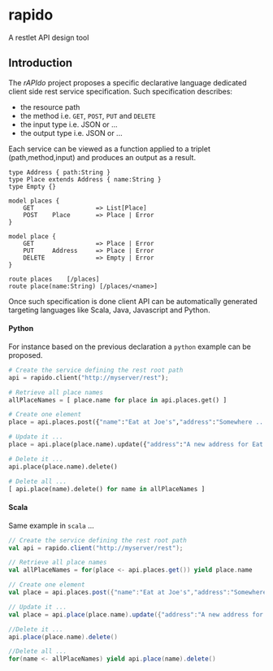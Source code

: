 rapido
======

A restlet API design tool 

## Introduction

The *rAPIdo* project proposes a specific declarative language dedicated client side
rest service specification. Such specification describes:
- the resource path
- the method i.e. `GET`, `POST`, `PUT` and `DELETE`
- the input type i.e. JSON or ...
- the output type i.e. JSON or ...

Each service can be viewed as a function applied to a triplet (path,method,input)
and produces an output as a result.

```
type Address { path:String }
type Place extends Address { name:String }
type Empty {}

model places {
    GET                 => List[Place]
    POST    Place       => Place | Error
}

model place {
    GET                 => Place | Error
    PUT     Address     => Place | Error
    DELETE              => Empty | Error
}

route places    [/places]
route place(name:String) [/places/<name>]
```

Once such specification is done client API can be automatically generated targeting languages
like Scala, Java, Javascript and Python. 

#### Python

For instance based on the previous declaration a `python` example can be proposed.

``` python
# Create the service defining the rest root path
api = rapido.client("http://myserver/rest");

# Retrieve all place names
allPlaceNames = [ place.name for place in api.places.get() ]

# Create one element
place = api.places.post({"name":"Eat at Joe's","address":"Somewhere ..."})

# Update it ...
place = api.place(place.name).update({"address":"A new address for Eat at Joe's"})

# Delete it ...
api.place(place.name).delete()

# Delete all ...
[ api.place(name).delete() for name in allPlaceNames ]
```

#### Scala 

Same example in `scala` ...

``` scala
// Create the service defining the rest root path
val api = rapido.client("http://myserver/rest");

// Retrieve all place names
val allPlaceNames = for(place <- api.places.get()) yield place.name

// Create one element
val place = api.places.post({"name":"Eat at Joe's","address":"Somewhere ..."})

// Update it ...
val place = api.place(place.name).update({"address":"A new address for Eat at Joe's"})

//Delete it ...
api.place(place.name).delete()

//Delete all ...
for(name <- allPlaceNames) yield api.place(name).delete()
```
